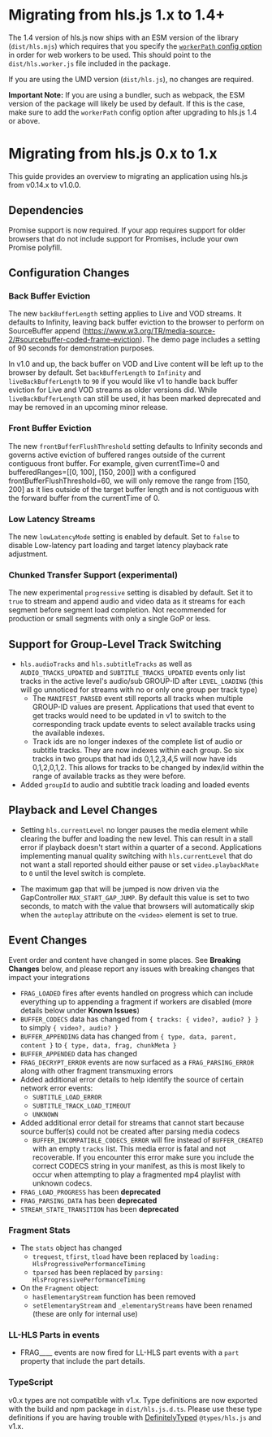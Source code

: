 # Migrating from hls.js 1.x to 1.4+

The 1.4 version of hls.js now ships with an ESM version of the library (`dist/hls.mjs`) which requires that you specify the [`workerPath` config option](https://github.com/video-dev/hls.js/blob/master/docs/API.md#workerpath) in order for web workers to be used. This should point to the `dist/hls.worker.js` file included in the package.

If you are using the UMD version (`dist/hls.js`), no changes are required.

**Important Note:** If you are using a bundler, such as webpack, the ESM version of the package will likely be used by default. If this is the case, make sure to add the `workerPath` config option after upgrading to hls.js 1.4 or above.

# Migrating from hls.js 0.x to 1.x

This guide provides an overview to migrating an application using hls.js from v0.14.x to v1.0.0.

## Dependencies

Promise support is now required. If your app requires support for older browsers that do not include support for Promises,
include your own Promise polyfill.

## Configuration Changes

### Back Buffer Eviction

The new `backBufferLength` setting applies to Live and VOD streams. It defaults to Infinity, leaving back buffer eviction to the browser to perform on SourceBuffer append (https://www.w3.org/TR/media-source-2/#sourcebuffer-coded-frame-eviction). The demo page includes a setting of 90 seconds for demonstration purposes.

In v1.0 and up, the back buffer on VOD and Live content will be left up to the browser by default. Set `backBufferLength` to `Infinity` and `liveBackBufferLength` to `90` if you would like v1 to handle back buffer eviction for Live and VOD streams as older versions did. While `liveBackBufferLength` can still be used, it has been
marked deprecated and may be removed in an upcoming minor release.

### Front Buffer Eviction

The new `frontBufferFlushThreshold` setting defaults to Infinity seconds and governs active eviction of buffered ranges outside of
the current contiguous front buffer. For example, given currentTime=0 and bufferedRanges=[[0, 100], [150, 200]] with
a configured frontBufferFlushThreshold=60, we will only remove the range from [150, 200] as it lies outside of the target buffer length
and is not contiguous with the forward buffer from the currentTime of 0.

### Low Latency Streams

The new `lowLatencyMode` setting is enabled by default. Set to `false` to disable Low-latency part loading and target
latency playback rate adjustment.

### Chunked Transfer Support (experimental)

The new experimental `progressive` setting is disabled by default. Set it to `true` to stream and append audio and
video data as it streams for each segment before segment load completion. Not recommended for production or small segments
with only a single GoP or less.

## Support for Group-Level Track Switching

- `hls.audioTracks` and `hls.subtitleTracks` as well as `AUDIO_TRACKS_UPDATED` and `SUBTITLE_TRACKS_UPDATED` events only list tracks in the active level's audio/sub GROUP-ID after `LEVEL_LOADING` (this will go unnoticed for streams with no or only one group per track type)
  - The `MANIFEST_PARSED` event still reports all tracks when multiple GROUP-ID values are present. Applications that used that event to get tracks would need to be updated in v1 to switch to the corresponding track update events to select available tracks using the available indexes.
  - Track ids are no longer indexes of the complete list of audio or subtitle tracks. They are now indexes within each group. So six tracks in two groups that had ids 0,1,2,3,4,5 will now have ids 0,1,2,0,1,2. This allows for tracks to be changed by index/id within the range of available tracks as they were before.
- Added `groupId` to audio and subtitle track loading and loaded events

## Playback and Level Changes

- Setting `hls.currentLevel` no longer pauses the media element while clearing the buffer and loading the new level. This can result in a stall error if playback doesn't start within a quarter of a second. Applications implementing manual quality switching with `hls.currentLevel` that do not want a stall reported should either pause or set `video.playbackRate` to `0` until the level switch is complete.

- The maximum gap that will be jumped is now driven via the GapController `MAX_START_GAP_JUMP`. By default this value is set to two seconds, to match with the value that browsers will automatically skip when the `autoplay` attribute on the `<video>` element is set to true.

## Event Changes

Event order and content have changed in some places. See **Breaking Changes** below, and please report any issues with breaking changes that impact your integrations

- `FRAG_LOADED` fires after events handled on progress which can include everything up to appending a fragment if workers are disabled (more details below under **Known Issues**)
- `BUFFER_CODECS` data has changed from `{ tracks: { video?, audio? } }` to simply `{ video?, audio? }`
- `BUFFER_APPENDING` data has changed from `{ type, data, parent, content }` to `{ type, data, frag, chunkMeta }`
- `BUFFER_APPENDED` data has changed
- `FRAG_DECRYPT_ERROR` events are now surfaced as a `FRAG_PARSING_ERROR` along with other fragment transmuxing errors
- Added additional error details to help identify the source of certain network error events:
  - `SUBTITLE_LOAD_ERROR`
  - `SUBTITLE_TRACK_LOAD_TIMEOUT`
  - `UNKNOWN`
- Added additional error detail for streams that cannot start because source buffer(s) could not be created after parsing media codecs
  - `BUFFER_INCOMPATIBLE_CODECS_ERROR` will fire instead of `BUFFER_CREATED` with an empty `tracks` list. This media error
    is fatal and not recoverable. If you encounter this error make sure you include the correct CODECS string in
    your manifest, as this is most likely to occur when attempting to play a fragmented mp4 playlist with unknown codecs.
- `FRAG_LOAD_PROGRESS` has been **deprecated**
- `FRAG_PARSING_DATA` has been **deprecated**
- `STREAM_STATE_TRANSITION` has been **deprecated**

### Fragment Stats

- The `stats` object has changed
  - `trequest`, `tfirst`, `tload` have been replaced by `loading: HlsProgressivePerformanceTiming`
  - `tparsed` has been replaced by `parsing: HlsProgressivePerformanceTiming`
- On the `Fragment` object:
  - `hasElementaryStream` function has been removed
  - `setElementaryStream` and `_elementaryStreams` have been renamed (these are only for internal use)

### LL-HLS Parts in events

- FRAG\_\_\_\_ events are now fired for LL-HLS part events with a `part` property that include the part details.

### TypeScript

v0.x types are not compatible with v1.x. Type definitions are now exported with the build and npm package in
`dist/hls.js.d.ts`. Please use these type definitions if you are having trouble with
[DefinitelyTyped](https://github.com/DefinitelyTyped/DefinitelyTyped) `@types/hls.js` and v1.x.
